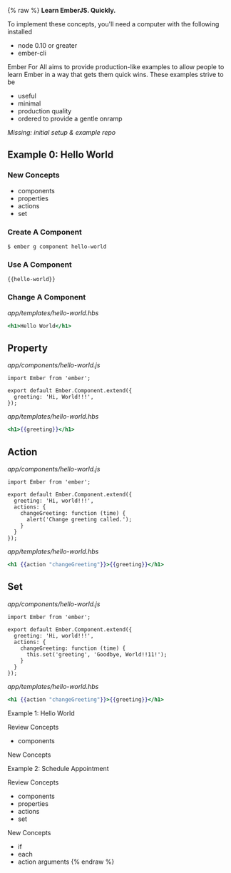 {% raw %}
**Learn EmberJS. Quickly.**

To implement these concepts, you'll need a computer with the following installed

* node 0.10 or greater
* ember-cli

Ember For All aims to provide production-like examples to allow people to learn Ember in a way that gets them quick wins. These examples strive to be

* useful
* minimal
* production quality
* ordered to provide a gentle onramp

*Missing: initial setup & example repo*

## Example 0: Hello World

### New Concepts

+ components
+ properties
+ actions
+ set

### Create A Component

`$ ember g component hello-world`

### Use A Component

`{{hello-world}}`

### Change A Component

*app/templates/hello-world.hbs*

```handlebars
<h1>Hello World</h1>
```

## Property

*app/components/hello-world.js*

```es6
import Ember from 'ember';

export default Ember.Component.extend({
  greeting: 'Hi, World!!!',
});
```

*app/templates/hello-world.hbs*

```handlebars
<h1>{{greeting}}</h1>
```

## Action

*app/components/hello-world.js*

```es6
import Ember from 'ember';

export default Ember.Component.extend({
  greeting: 'Hi, world!!!',
  actions: {
    changeGreeting: function (time) {
      alert('Change greeting called.');
    }
  }
});
```

*app/templates/hello-world.hbs*

```handlebars
<h1 {{action "changeGreeting"}}>{{greeting}}</h1>
```

## Set

*app/components/hello-world.js*

```es6
import Ember from 'ember';

export default Ember.Component.extend({
  greeting: 'Hi, world!!!',
  actions: {
    changeGreeting: function (time) {
      this.set('greeting', 'Goodbye, World!!11!');
    }
  }
});
```

*app/templates/hello-world.hbs*

```handlebars
<h1 {{action "changeGreeting"}}>{{greeting}}</h1>
```


Example 1: Hello World

Review Concepts

+ components

New Concepts



Example 2: Schedule Appointment

Review Concepts

+ components
+ properties
+ actions
+ set

New Concepts

+ if
+ each
+ action arguments
{% endraw %}
